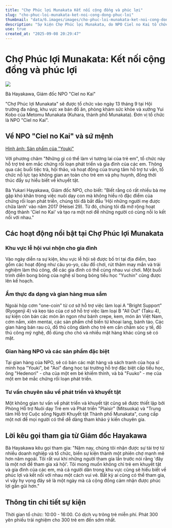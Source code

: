 ```yaml
---
title: "Chợ Phúc lợi Munakata Kết nối cộng đồng và phúc lợi"
slug: "cho-phuc-loi-munakata-ket-noi-cong-dong-phuc-loi"
thumbnail: "data/6.images/images/cho-phuc-loi-munakata-ket-noi-cong-dong-phuc-loi.webp"
description: "Sự kiện Chợ Phúc lợi Munakata, do NPO Ciel no Kai tổ chức, nhằm hỗ trợ trẻ em khuyết tật phát triển và gia đình, đồng thời kết nối cộng đồng với các dịch vụ phúc lợi."
use: true
created_at: "2025-09-08 20:29:47"
---
```


# Chợ Phúc lợi Munakata: Kết nối cộng đồng và phúc lợi

![](/images/20250908-00000008-minkei-000-3-view.webp)

Bà Hayakawa, Giám đốc NPO "Ciel no Kai"

"Chợ Phúc lợi Munakata" sẽ được tổ chức vào ngày 13 tháng 9 tại Hội trường đa năng, khu vực xe bán đồ ăn, phòng khám sức khỏe và xưởng Yui Kobo của Metomu Munakata (Kuhara, thành phố Munakata). Đơn vị tổ chức là NPO "Ciel no Kai".

## Về NPO "Ciel no Kai" và sứ mệnh

[Hình ảnh: Sản phẩm của "Youki"](https://munakata.keizai.biz/photoflash/3127/)

Với phương châm "Những gì có thể làm vì tương lai của trẻ em", tổ chức này hỗ trợ trẻ em mắc chứng rối loạn phát triển và gia đình của các em. Thông qua các buổi tiệc trà, hội thảo, và hoạt động của trung tâm hỗ trợ tư vấn, tổ chức nỗ lực tạo không gian an toàn cho trẻ em và phụ huynh, đồng thời thúc đẩy sự hiểu biết về khuyết tật.

Bà Yukari Hayakawa, Giám đốc NPO, cho biết: "Biết rằng có rất nhiều bà mẹ gặp khó khăn trong việc nuôi dạy con mà không hiểu rõ đặc điểm của chứng rối loạn phát triển, chúng tôi đã bắt đầu 'Hội những người mẹ được chữa lành' vào năm 2017 (Heisei 29). Từ đó, chúng tôi đã mở rộng hoạt động thành 'Ciel no Kai' và tạo ra một nơi để những người có cùng nỗi lo kết nối với nhau."

## Các hoạt động nổi bật tại Chợ Phúc lợi Munakata

### Khu vực lễ hội vui nhộn cho gia đình

Vào ngày diễn ra sự kiện, khu vực lễ hội sẽ được bố trí tại địa điểm, bao gồm các hoạt động như câu yo-yo, câu đồ chơi, rút thăm may mắn và trải nghiệm làm thủ công, để các gia đình có thể cùng nhau vui chơi. Một buổi trình diễn bong bóng của nghệ sĩ bong bóng tiểu học "Yuchin" cũng được lên kế hoạch.

### Ẩm thực đa dạng và gian hàng mua sắm

Ngoài hộp cơm "one-coin" từ cơ sở hỗ trợ việc làm loại A "Bright Support" (Ryogenji 4) và kẹo táo của cơ sở hỗ trợ việc làm loại B "All Out" (Taku 4), sự kiện còn bán các món ăn ngon như bánh crepe, kem, món ăn Việt Nam, cơm nắm, xiên mentai, các sản phẩm chế biến từ khoai lang, bánh táo. Các gian hàng bán rau củ, đồ thủ công dành cho trẻ em cần chăm sóc y tế, đồ thủ công mỹ nghệ, đồ dùng cho chó và nhiều mặt hàng khác cũng sẽ có mặt.

### Gian hàng NPO và các sản phẩm đặc biệt

Tại gian hàng của NPO, sẽ có bán các mặt hàng và sách tranh của họa sĩ minh họa "Youki", bé "Aoi" đang học tại trường hỗ trợ đặc biệt cấp tiểu học, ông "Hedenori" - cha của một em bé khiếm thính, và bà "Fuuko" - mẹ của một em bé mắc chứng rối loạn phát triển.

### Tư vấn chuyên sâu về phát triển và khuyết tật

Một không gian tư vấn về phát triển và khuyết tật cũng sẽ được thiết lập bởi Phòng Hỗ trợ Nuôi dạy Trẻ em và Phát triển "Plaisir" (Mitsuoka) và "Trung tâm Hỗ trợ Cuộc sống Người Khuyết tật Thành phố Munakata", cung cấp một nơi để mọi người có thể dễ dàng tham khảo ý kiến chuyên gia.

## Lời kêu gọi tham gia từ Giám đốc Hayakawa

Bà Hayakawa kêu gọi tham gia: "Năm nay, chúng tôi nhận được sự tài trợ từ nhiều doanh nghiệp và tổ chức, biến sự kiện thành một phiên chợ mạnh mẽ hơn năm ngoái. Tôi rất vui khi những người tham gia lần trước nói rằng 'đây là một nơi để tham gia xã hội'. Tôi mong muốn không chỉ trẻ em khuyết tật và gia đình của các em, mà cả người dân trong khu vực cũng sẽ hiểu biết về phúc lợi và kết nối với nhau một cách vui vẻ. Bất kỳ ai cũng có thể tham gia, vì vậy hy vọng đây sẽ là một ngày mà cả cộng đồng cảm nhận được phúc lợi gần gũi hơn."

## Thông tin chi tiết sự kiện

Thời gian tổ chức: 10:00 - 16:00. Có dịch vụ trông trẻ miễn phí. Phát 300 yên phiếu trải nghiệm cho 300 trẻ em đến sớm nhất.